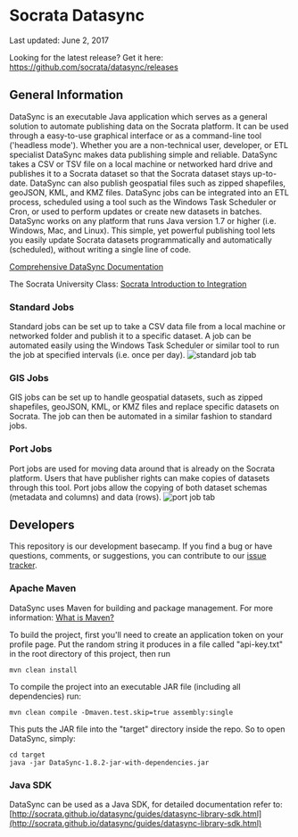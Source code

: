 Socrata Datasync
================

Last updated: June 2, 2017

Looking for the latest release? Get it here: https://github.com/socrata/datasync/releases

## General Information
DataSync is an executable Java application which serves as a general solution to automate publishing data on the
Socrata platform. It can be used through a easy-to-use graphical interface or as a command-line tool ('headless mode').
Whether you are a non-technical user, developer, or ETL specialist DataSync makes data publishing simple and reliable.
DataSync takes a CSV or TSV file on a local machine or networked hard drive and publishes it to a Socrata dataset so
that the Socrata dataset stays up-to-date. DataSync can also publish geospatial files such as zipped shapefiles,
geoJSON, KML, and KMZ files. DataSync jobs can be integrated into an ETL process, scheduled using a tool
such as the Windows Task Scheduler or Cron, or used to perform updates or create new datasets in batches. DataSync
works on any platform that runs Java version 1.7 or higher (i.e. Windows, Mac, and Linux). This simple, yet powerful
publishing tool lets you easily update Socrata datasets programmatically and automatically (scheduled), without
writing a single line of code.

[Comprehensive DataSync Documentation](http://socrata.github.io/datasync/)

The Socrata University Class: [Socrata Introduction to Integration](http://socrata.wistia.com/medias/q4pwut6s56)

### Standard Jobs
Standard jobs can be set up to take a CSV data file from a local machine or networked folder and publish it to a specific dataset. A job can be automated easily using the Windows Task Scheduler or similar tool to run the job at specified intervals (i.e. once per day).
![standard job tab](http://i.imgur.com/byN0ibq.png?1)

### GIS Jobs
GIS jobs can be set up to handle geospatial datasets, such as zipped shapefiles, geoJSON, KML, or KMZ files and replace specific datasets on Socrata. The job can then be automated in a similar fashion to standard jobs.

### Port Jobs
Port jobs are used for moving data around that is already on the Socrata platform. Users that have publisher rights can make copies of datasets through this tool. Port jobs allow the copying of both dataset schemas (metadata and columns) and data (rows).
![port job tab](http://i.imgur.com/tMz2sQP.png?1)


## Developers
This repository is our development basecamp. If you find a bug or have questions, comments, or suggestions, you can contribute to our [issue tracker](https://github.com/socrata/datasync/issues).

### Apache Maven
DataSync uses Maven for building and package management. For more information: [What is Maven?](http://maven.apache.org/what-is-maven.html)

To build the project, first you'll need to create an application token on your profile page.  Put the random string it produces in a file called "api-key.txt" in the root directory of this project, then run
```
mvn clean install
```

To compile the project into an executable JAR file (including all dependencies) run:
```
mvn clean compile -Dmaven.test.skip=true assembly:single
```

This puts the JAR file into the "target" directory inside the repo.  So to open DataSync, simply:
```
cd target
java -jar DataSync-1.8.2-jar-with-dependencies.jar
```

### Java SDK

DataSync can be used as a Java SDK, for detailed documentation refer
to:
[http://socrata.github.io/datasync/guides/datasync-library-sdk.html](http://socrata.github.io/datasync/guides/datasync-library-sdk.html)
